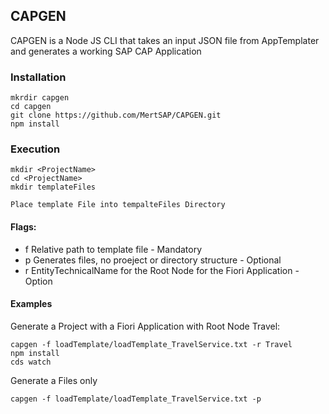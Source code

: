 ## CAPGEN
CAPGEN is a Node JS CLI that takes an input JSON file from AppTemplater and generates a working SAP CAP Application

### Installation
```
mkrdir capgen
cd capgen
git clone https://github.com/MertSAP/CAPGEN.git
npm install
```

### Execution
```
mkdir <ProjectName>
cd <ProjectName>
mkdir templateFiles

Place template File into tempalteFiles Directory
```

#### Flags:
  - f Relative path to template file - Mandatory
  - p Generates files, no proeject or directory structure - Optional
  - r EntityTechnicalName for the Root Node for the Fiori Application - Option

#### Examples
Generate a Project with a Fiori Application with Root Node Travel:
```
capgen -f loadTemplate/loadTemplate_TravelService.txt -r Travel
npm install
cds watch
```
Generate a Files only
```
capgen -f loadTemplate/loadTemplate_TravelService.txt -p
```
